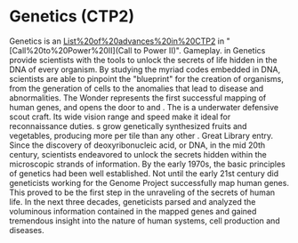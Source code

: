 # Genetics (CTP2)

Genetics is an [List%20of%20advances%20in%20CTP2](advance) in "[Call%20to%20Power%20II](Call to Power II)".
Gameplay.
 in Genetics provide scientists with the tools to unlock the secrets of life hidden in the DNA of every organism. By studying the myriad codes embedded in DNA, scientists are able to pinpoint the "blueprint" for the creation of organisms, from the generation of cells to the anomalies that lead to disease and abnormalities.
The Wonder represents the first successful mapping of human genes, and opens the door to and . The is a underwater defensive scout craft. Its wide vision range and speed make it ideal for reconnaissance duties. s grow genetically synthesized fruits and vegetables, producing more per tile than any other .
Great Library entry.
Since the discovery of deoxyribonucleic acid, or DNA, in the mid 20th century, scientists endeavored to unlock the secrets hidden within the microscopic strands of information. By the early 1970s, the basic principles of genetics had been well established. Not until the early 21st century did geneticists working for the Genome Project successfully map human genes. This proved to be the first step in the unraveling of the secrets of human life. In the next three decades, geneticists parsed and analyzed the voluminous information contained in the mapped genes and gained tremendous insight into the nature of human systems, cell production and diseases.